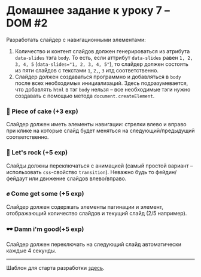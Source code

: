 # Домашнее задание к уроку 7 – DOM #2

Разработать слайдер с навигационными элементами:

1. Количество и контент слайдов должен генерироваться из атрибута `data-slides` тэга `body`. То есть, если аттрибут
   `data-slides` равен `1, 2, 3, 4, 5` (`data-slides="1, 2, 3, 4, 5"`), то слайдер должен состоять из пяти слайдов с
   текстами `1`, `2,`, `3` итд соответственно.
2. Слайдер должен создаваться программно и добавляться в `body` после всех необходимых инициализаций. Здесь
   подразумевается, что добавлять `html` в тэг `body` нельзя – все необходимые тэги нужно создавать с помощью метода
   `document.createElement`.

### 🍰 Piece of cake (+3 exp)
Слайдер должен иметь элементы навигации: стрелки влево и вправо при клике на которые слайд будет меняться на
следующий/предыдущий соответственно.

### 🎸 Let's rock (+5 exp)
Слайды должны переключаться с анимацией (самый простой вариант – использовать `css`-свойство `transition`). Неважно будь
то фейдин/фейдаут или движение слайдов влево/вправо.

### ✊ Come get some (+5 exp)
Слайдер должен содержать элементы пагинации и элемент, отображающий количество слайдов и текущий слайд (2/5 например).

### 🕶 Damn i'm good(+5 exp)
Слайдер должен переключать на следующий слайд автоматически каждые 4 секунды.

---

Шаблон для старта разработки [здесь](./index.html).
